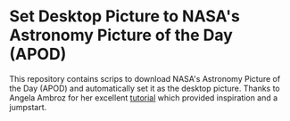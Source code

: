 # Set Desktop Picture to NASA's Astronomy Picture of the Day (APOD)

This repository contains scrips to download NASA's Astronomy Picture of the Day
(APOD) and automatically set it as the desktop picture. Thanks to Angela Ambroz
for her excellent [tutorial](
http://www.angelaambroz.com/blog/posts/2017/Dec/12/automatic_desktop_backgrounds/)
which provided inspiration and a jumpstart.
